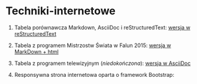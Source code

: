 # Techniki-internetowe

1. Tabela porównawcza Markdown, AsciiDoc i reStructuredText:
[ wersja w reStructuredText](https://github.com/StringHead/Techniki-internetowe/blob/master/MarkDown%2CAsciiDoc%2CreStructuredText-comparison.rst)

2. Tabela z programem Mistrzostw Świata w Falun 2015:
[ wersja w MarkDown + html](https://github.com/StringHead/Techniki-internetowe/blob/master/Falun2015.md)

3. Tabela z programem telewizyjnym (*niedokończona*):
[ wersja w AsciiDoc](https://github.com/StringHead/Techniki-internetowe/blob/master/TV_Guide.adoc)

4. Responsywna strona internetowa oparta o framework Bootstrap:
